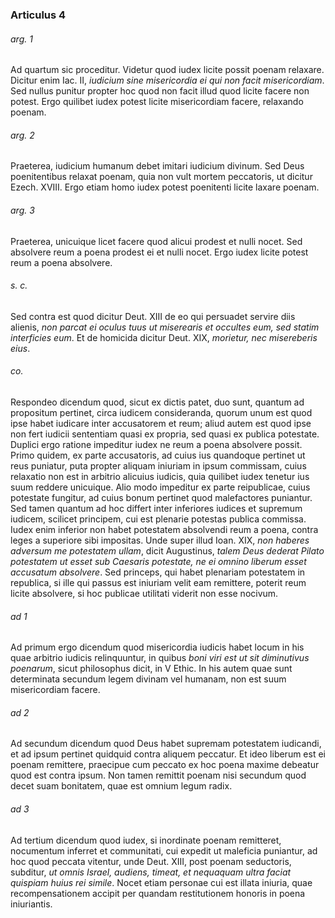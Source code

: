 ### Articulus 4

###### arg. 1
Ad quartum sic proceditur. Videtur quod iudex licite possit poenam relaxare. Dicitur enim Iac. II, *iudicium sine misericordia ei qui non facit misericordiam*. Sed nullus punitur propter hoc quod non facit illud quod licite facere non potest. Ergo quilibet iudex potest licite misericordiam facere, relaxando poenam.

###### arg. 2
Praeterea, iudicium humanum debet imitari iudicium divinum. Sed Deus poenitentibus relaxat poenam, quia non vult mortem peccatoris, ut dicitur Ezech. XVIII. Ergo etiam homo iudex potest poenitenti licite laxare poenam.

###### arg. 3
Praeterea, unicuique licet facere quod alicui prodest et nulli nocet. Sed absolvere reum a poena prodest ei et nulli nocet. Ergo iudex licite potest reum a poena absolvere.

###### s. c.
Sed contra est quod dicitur Deut. XIII de eo qui persuadet servire diis alienis, *non parcat ei oculus tuus ut miserearis et occultes eum, sed statim interficies eum*. Et de homicida dicitur Deut. XIX, *morietur, nec misereberis eius*.

###### co.
Respondeo dicendum quod, sicut ex dictis patet, duo sunt, quantum ad propositum pertinet, circa iudicem consideranda, quorum unum est quod ipse habet iudicare inter accusatorem et reum; aliud autem est quod ipse non fert iudicii sententiam quasi ex propria, sed quasi ex publica potestate. Duplici ergo ratione impeditur iudex ne reum a poena absolvere possit. Primo quidem, ex parte accusatoris, ad cuius ius quandoque pertinet ut reus puniatur, puta propter aliquam iniuriam in ipsum commissam, cuius relaxatio non est in arbitrio alicuius iudicis, quia quilibet iudex tenetur ius suum reddere unicuique. Alio modo impeditur ex parte reipublicae, cuius potestate fungitur, ad cuius bonum pertinet quod malefactores puniantur. Sed tamen quantum ad hoc differt inter inferiores iudices et supremum iudicem, scilicet principem, cui est plenarie potestas publica commissa. Iudex enim inferior non habet potestatem absolvendi reum a poena, contra leges a superiore sibi impositas. Unde super illud Ioan. XIX, *non haberes adversum me potestatem ullam*, dicit Augustinus, *talem Deus dederat Pilato potestatem ut esset sub Caesaris potestate, ne ei omnino liberum esset accusatum absolvere*. Sed princeps, qui habet plenariam potestatem in republica, si ille qui passus est iniuriam velit eam remittere, poterit reum licite absolvere, si hoc publicae utilitati viderit non esse nocivum.

###### ad 1
Ad primum ergo dicendum quod misericordia iudicis habet locum in his quae arbitrio iudicis relinquuntur, in quibus *boni viri est ut sit diminutivus poenarum*, sicut philosophus dicit, in V Ethic. In his autem quae sunt determinata secundum legem divinam vel humanam, non est suum misericordiam facere.

###### ad 2
Ad secundum dicendum quod Deus habet supremam potestatem iudicandi, et ad ipsum pertinet quidquid contra aliquem peccatur. Et ideo liberum est ei poenam remittere, praecipue cum peccato ex hoc poena maxime debeatur quod est contra ipsum. Non tamen remittit poenam nisi secundum quod decet suam bonitatem, quae est omnium legum radix.

###### ad 3
Ad tertium dicendum quod iudex, si inordinate poenam remitteret, nocumentum inferret et communitati, cui expedit ut maleficia puniantur, ad hoc quod peccata vitentur, unde Deut. XIII, post poenam seductoris, subditur, *ut omnis Israel, audiens, timeat, et nequaquam ultra faciat quispiam huius rei simile*. Nocet etiam personae cui est illata iniuria, quae recompensationem accipit per quandam restitutionem honoris in poena iniuriantis.

